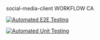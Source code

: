 social-media-client
WORKFLOW CA

[![Automated E2E Testing](https://github.com/akeek/social-media-client-akeek-CA/actions/workflows/e2e-test.yml/badge.svg)](https://github.com/akeek/social-media-client-akeek-CA/actions/workflows/e2e-test.yml)

[![Automated Unit Testing](https://github.com/akeek/social-media-client-akeek-CA/actions/workflows/unit-testing.yml/badge.svg)](https://github.com/akeek/social-media-client-akeek-CA/actions/workflows/unit-testing.yml)
